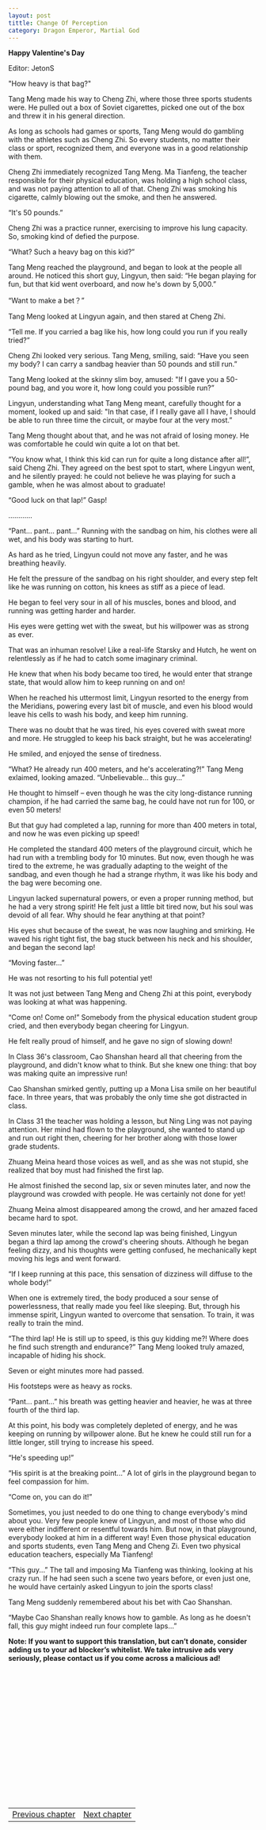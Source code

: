 ```yaml
---
layout: post
tittle: Change Of Perception
category: Dragon Emperor, Martial God
---
```



<p><strong>Happy Valentine's Day</strong></p>

<p>Editor: JetonS</p>

<p>&quot;How heavy is that bag?&quot;</p>

<p>Tang Meng made his way to Cheng Zhi, where those three sports students were. He pulled out a box of Soviet cigarettes, picked one out of the box and threw it in his general direction.</p>
<!--more-->
<p>As long as schools had games or sports, Tang Meng would do gambling with the athletes such as Cheng Zhi. So every students, no matter their class or sport, recognized them, and everyone was in a good relationship with them.</p>

<p>Cheng Zhi immediately recognized Tang Meng. Ma Tianfeng, the teacher responsible for their physical education, was holding a high school class, and was not paying attention to all of that. Cheng Zhi was smoking his cigarette, calmly blowing out the smoke, and then he answered.</p>

<p>&ldquo;It's 50 pounds.&rdquo;</p>

<p>Cheng Zhi was a practice runner, exercising to improve his lung capacity. So, smoking kind of defied the purpose.</p>

<p>&ldquo;What? Such a heavy bag on this kid?&rdquo;</p>

<p>Tang Meng reached the playground, and began to look at the people all around. He noticed this short guy, Lingyun, then said: &ldquo;He began playing for fun, but that kid went overboard, and now he's down by 5,000.&rdquo;</p>

<p>&ldquo;Want to make a bet&#65311;&rdquo;</p>

<p>Tang Meng looked at Lingyun again, and then stared at Cheng Zhi.</p>

<p>&ldquo;Tell me. If you carried a bag like his, how long could you run if you really tried?&rdquo;</p>

<p>Cheng Zhi looked very serious. Tang Meng, smiling, said: &ldquo;Have you seen my body? I can carry a sandbag heavier than 50 pounds and still run.&rdquo;</p>

<p>Tang Meng looked at the skinny slim boy, amused: &quot;If I gave you a 50-pound bag, and you wore it, how long could you possible run?&rdquo;</p>

<p>Lingyun, understanding what Tang Meng meant, carefully thought for a moment, looked up and said: &quot;In that case, if I really gave all I have, I should be able to run three time the circuit, or maybe four at the very most.&rdquo;</p>

<p>Tang Meng thought about that, and he was not afraid of losing money. He was comfortable he could win quite a lot on that bet.</p>

<p>&ldquo;You know what, I think this kid can run for quite a long distance after all!&rdquo;, said Cheng Zhi. They agreed on the best spot to start, where Lingyun went, and he silently prayed: he could not believe he was playing for such a gamble, when he was almost about to graduate!</p>

<p>&ldquo;Good luck on that lap!&rdquo; Gasp!</p>

<p>&#8230;&#8230;&#8230;&#8230;</p>

<p>&ldquo;Pant... pant... pant...&rdquo; Running with the sandbag on him, his clothes were all wet, and his body was starting to hurt.</p>

<p>As hard as he tried, Lingyun could not move any faster, and he was breathing heavily.</p>

<p>He felt the pressure of the sandbag on his right shoulder, and every step felt like he was running on cotton, his knees as stiff as a piece of lead.</p>

<p>He began to feel very sour in all of his muscles, bones and blood, and running was getting harder and harder.</p>

<p>His eyes were getting wet with the sweat, but his willpower was as strong as ever.</p>

<p>That was an inhuman resolve! Like a real-life Starsky and Hutch, he went on relentlessly as if he had to catch some imaginary criminal.</p>

<p>He knew that when his body became too tired, he would enter that strange state, that would allow him to keep running on and on!</p>

<p>When he reached his uttermost limit, Lingyun resorted to the energy from the Meridians, powering every last bit of muscle, and even his blood would leave his cells to wash his body, and keep him running.</p>

<p>There was no doubt that he was tired, his eyes covered with sweat more and more. He struggled to keep his back straight, but he was accelerating!</p>

<p>He smiled, and enjoyed the sense of tiredness.</p>

<p>&ldquo;What? He already run 400 meters, and he's accelerating?!&rdquo; Tang Meng exlaimed, looking amazed. &ldquo;Unbelievable... this guy...&rdquo;</p>

<p>He thought to himself &ndash; even though he was the city long-distance running champion, if he had carried the same bag, he could have not run for 100, or even 50 meters!</p>

<p>But that guy had completed a lap, running for more than 400 meters in total, and now he was even picking up speed!</p>

<p>He completed the standard 400 meters of the playground circuit, which he had run with a trembling body for 10 minutes. But now, even though he was tired to the extreme, he was gradually adapting to the weight of the sandbag, and even though he had a strange rhythm, it was like his body and the bag were becoming one.</p>

<p>Lingyun lacked supernatural powers, or even a proper running method, but he had a very strong spirit! He felt just a little bit tired now, but his soul was devoid of all fear. Why should he fear anything at that point?</p>

<p>His eyes shut because of the sweat, he was now laughing and smirking. He waved his right tight fist, the bag stuck between his neck and his shoulder, and began the second lap!</p>

<p>&ldquo;Moving faster...&rdquo;</p>

<p>He was not resorting to his full potential yet!</p>

<p>It was not just between Tang Meng and Cheng Zhi at this point, everybody was looking at what was happening.</p>

<p>&ldquo;Come on! Come on!&rdquo; Somebody from the physical education student group cried, and then everybody began cheering for Lingyun.</p>

<p>He felt really proud of himself, and he gave no sign of slowing down!</p>

<p>In Class 36's classroom, Cao Shanshan heard all that cheering from the playground, and didn't know what to think. But she knew one thing: that boy was making quite an impressive run!</p>

<p>Cao Shanshan smirked gently, putting up a Mona Lisa smile on her beautiful face. In three years, that was probably the only time she got distracted in class.</p>

<p>In Class 31 the teacher was holding a lesson, but Ning Ling was not paying attention. Her mind had flown to the playground, she wanted to stand up and run out right then, cheering for her brother along with those lower grade students.</p>

<p>Zhuang Meina heard those voices as well, and as she was not stupid, she realized that boy must had finished the first lap.</p>

<p>He almost finished the second lap, six or seven minutes later, and now the playground was crowded with people. He was certainly not done for yet!</p>

<p>Zhuang Meina almost disappeared among the crowd, and her amazed faced became hard to spot.</p>

<p>Seven minutes later, while the second lap was being finished, Lingyun began a third lap among the crowd's cheering shouts. Although he began feeling dizzy, and his thoughts were getting confused, he mechanically kept moving his legs and went forward.</p>

<p>&ldquo;If I keep running at this pace, this sensation of dizziness will diffuse to the whole body!&rdquo;</p>

<p>When one is extremely tired, the body produced a sour sense of powerlessness, that really made you feel like sleeping. But, through his immense spirit, Lingyun wanted to overcome that sensation. To train, it was really to train the mind.</p>

<p>&ldquo;The third lap! He is still up to speed, is this guy kidding me?! Where does he find such strength and endurance?&rdquo; Tang Meng looked truly amazed, incapable of hiding his shock.</p>

<p>Seven or eight minutes more had passed.</p>

<p>His footsteps were as heavy as rocks.</p>

<p>&ldquo;Pant... pant...&rdquo; his breath was getting heavier and heavier, he was at three fourth of the third lap.</p>

<p>At this point, his body was completely depleted of energy, and he was keeping on running by willpower alone. But he knew he could still run for a little longer, still trying to increase his speed.</p>

<p>&ldquo;He's speeding up!&rdquo;</p>

<p>&ldquo;His spirit is at the breaking point...&rdquo; A lot of girls in the playground began to feel compassion for him.</p>

<p>&ldquo;Come on, you can do it!&rdquo;</p>

<p>Sometimes, you just needed to do one thing to change everybody's mind about you. Very few people knew of Lingyun, and most of those who did were either indifferent or resentful towards him. But now, in that playground, everybody looked at him in a different way! Even those physical education and sports students, even Tang Meng and Cheng Zi. Even two physical education teachers, especially Ma Tianfeng!</p>

<p>&ldquo;This guy...&rdquo; The tall and imposing Ma Tianfeng was thinking, looking at his crazy run. If he had seen such a scene two years before, or even just one, he would have certainly asked Lingyun to join the sports class!</p>

<p>Tang Meng suddenly remembered about his bet with Cao Shanshan.</p>

<p>&ldquo;Maybe Cao Shanshan really knows how to gamble. As long as he doesn't fall, this guy might indeed run four complete laps...&rdquo; </p>
<p><strong>Note: If you want to support this translation, but can’t donate, consider adding us to your ad blocker’s whitelist. We take intrusive ads very seriously, please contact us if you come across a malicious ad!</strong></p>
<style>
  .adboxes{
    display: inline-block;
    height:260px;
    width: 49%;
  }
  
  @media (max-width:400px){
   .adboxes{
     display: block;
     height:260px;
     width: 100%;
    }
  }
</style>


<div class="adboxes">
<script async src="//pagead2.googlesyndication.com/pagead/js/adsbygoogle.js"></script>
<!-- buttom 1 -->
<ins class="adsbygoogle"
    style="display:block;height:260px"
    data-ad-client="ca-pub-5308237299920427"
    data-ad-slot="5485694392"></ins>
<script>(adsbygoogle = window.adsbygoogle || []).push({});</script>
</div>
<div class="adboxes">
<script async src="//pagead2.googlesyndication.com/pagead/js/adsbygoogle.js"></script>
<!-- buttom 2 -->
<ins class="adsbygoogle"
    style="display:block;height:260px"
    data-ad-client="ca-pub-5308237299920427"
    data-ad-slot="6962427591"></ins>
<script>(adsbygoogle = window.adsbygoogle || []).push({});</script>
</div>




<table style="border:none">
  <tr>
    <td style="text-align:left">
      <a href="http://novellatranslation.com/Chapter-10-Gambling">Previous chapter</a>
    </td>
    <td style="text-align:right">
      <a href="http://novellatranslation.com/Chapter-12-A-True-Man!">Next chapter</a>
    </td>
  </tr>
</table>
